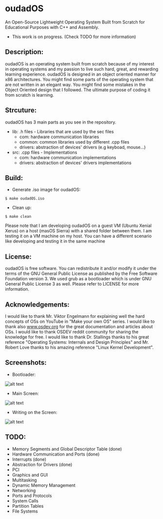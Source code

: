 # oudadOS
An Open-Source Lightweight Operating System Built from Scratch for Educational Purposes with C++ and Assembly. 

- This work is on progress. (Check TODO for more information)

## Description:
oudadOS is an operating system built from scratch because of my interest in operating systems and my passion to live such hard, great, and rewarding learning experience. oudadOS is designed in an object oriented manner for x86 architectures. You might find some parts of the operating system that are not written in an elegant way. You might find some mistakes in the Object Oriented design that I followed. The ultimate purpose of coding it from scratch is learning.

## Strcuture:
oudadOS has 3 main parts as you see in the repository. 
- lib: .h files - Libraries that are used by the sec files
  - com: hardware communication libraries
  - common: common libraries used by different .cpp files
  - drivers: abstraction of devices' drivers (e.g keyboad, mouse...)
- src: .cpp files - Implementations
  - com: hardware communication implementations
  - drivers: abstraction of devices' drivers implementations

## Build:
- Generate .iso image for oudadOS:
```
$ make oudadOS.iso
```
- Clean up:
```
$ make clean
```
Please note that I am developing oudadOS on a guest VM (Ubuntu Xenial Xerus) on a host (masOS Sierra) with a shared folder between them. I am testing it on a VM machine on my host. You can have a different scenario like developing and testing it in the same machine

## License: 
oudadOS is free software. You can redistribute it and/or modify it under the terms of the GNU General Public License as published by the Free Software Foundation version 3. We used grub as a bootloader which is under GNU General Public License 3 as well. Please refer to LICENSE for more information.

## Acknowledgements: 
I would like to thank Mr. Viktor Engelmann for explaining well the hard concepts of OSs on YouTube in "Make your own OS" series. I would like to thank also www.osdev.org for the great documentation and articles about OSs. I would like to thank OSDEV reddit community for sharing the knowledge for free. I would like to thank Dr. Stallings thanks to his great reference "Operating Systems: Internals and Design Principles" and Mr. Robert Love thanks to his amazing reference "Linux Kernel Development".

## Screenshots:
- Bootloader:

![alt text](http://i.imgur.com/F33GqR0.png "Bootloader")

- Main Screen:

![alt text](http://i.imgur.com/C3oCnjy.png "Main Screen")

- Writing on the Screen:

![alt text](http://i.imgur.com/1J5Svws.png "Writing on the Screen")

## TODO:
- Memory Segments and Global Descriptor Table (done)
- Hardware Communication and Ports (done)
- Interrupts (done)
- Abstraction for Drivers (done)
- PCI
- Graphics and GUI
- Multitasking
- Dynamic Memory Management
- Networking
- Ports and Protocols
- System Calls
- Partition Tables
- File Systems
